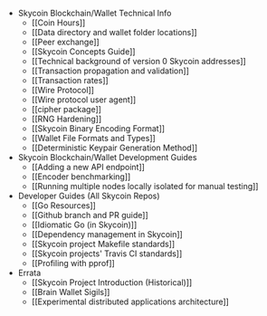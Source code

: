 * Skycoin Blockchain/Wallet Technical Info
  * [[Coin Hours]]
  * [[Data directory and wallet folder locations]]
  * [[Peer exchange]]
  * [[Skycoin Concepts Guide]]
  * [[Technical background of version 0 Skycoin addresses]]
  * [[Transaction propagation and validation]]
  * [[Transaction rates]]
  * [[Wire Protocol]]
  * [[Wire protocol user agent]]
  * [[cipher package]]
  * [[RNG Hardening]]
  * [[Skycoin Binary Encoding Format]]
  * [[Wallet File Formats and Types]]
  * [[Deterministic Keypair Generation Method]]
* Skycoin Blockchain/Wallet Development Guides
  * [[Adding a new API endpoint]]
  * [[Encoder benchmarking]]
  * [[Running multiple nodes locally isolated for manual testing]]
* Developer Guides \(All Skycoin Repos\)
  * [[Go Resources]]
  * [[Github branch and PR guide]]
  * [[Idiomatic Go (in Skycoin)]]
  * [[Dependency management in Skycoin]]
  * [[Skycoin project Makefile standards]]
  * [[Skycoin projects' Travis CI standards]]
  * [[Profiling with pprof]]
* Errata
  * [[Skycoin Project Introduction \(Historical\)]]
  * [[Brain Wallet Sigils]]
  * [[Experimental distributed applications architecture]]